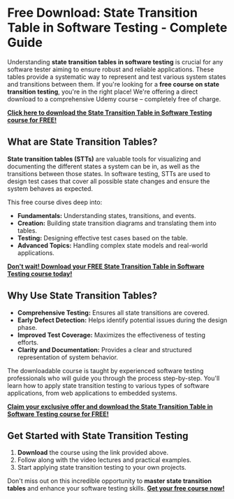 # Free Download: State Transition Table in Software Testing - Complete Guide

Understanding **state transition tables in software testing** is crucial for any software tester aiming to ensure robust and reliable applications. These tables provide a systematic way to represent and test various system states and transitions between them. If you're looking for a **free course on state transition testing**, you're in the right place! We're offering a direct download to a comprehensive Udemy course – completely free of charge.

[**Click here to download the State Transition Table in Software Testing course for FREE!**](https://udemywork.com/state-transition-table-in-software-testing)

## What are State Transition Tables?

**State transition tables (STTs)** are valuable tools for visualizing and documenting the different states a system can be in, as well as the transitions between those states. In software testing, STTs are used to design test cases that cover all possible state changes and ensure the system behaves as expected.

This free course dives deep into:

*   **Fundamentals:** Understanding states, transitions, and events.
*   **Creation:** Building state transition diagrams and translating them into tables.
*   **Testing:** Designing effective test cases based on the table.
*   **Advanced Topics:** Handling complex state models and real-world applications.

[**Don't wait! Download your FREE State Transition Table in Software Testing course today!**](https://udemywork.com/state-transition-table-in-software-testing)

## Why Use State Transition Tables?

*   **Comprehensive Testing:** Ensures all state transitions are covered.
*   **Early Defect Detection:** Helps identify potential issues during the design phase.
*   **Improved Test Coverage:** Maximizes the effectiveness of testing efforts.
*   **Clarity and Documentation:** Provides a clear and structured representation of system behavior.

The downloadable course is taught by experienced software testing professionals who will guide you through the process step-by-step. You'll learn how to apply state transition testing to various types of software applications, from web applications to embedded systems.

[**Claim your exclusive offer and download the State Transition Table in Software Testing course for FREE!**](https://udemywork.com/state-transition-table-in-software-testing)

## Get Started with State Transition Testing

1.  **Download** the course using the link provided above.
2.  Follow along with the video lectures and practical examples.
3.  Start applying state transition testing to your own projects.

Don't miss out on this incredible opportunity to **master state transition tables** and enhance your software testing skills. **[Get your free course now!](https://udemywork.com/state-transition-table-in-software-testing)**
